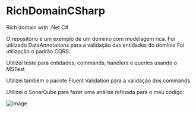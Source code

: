 # RichDomainCSharp
Rich domain with .Net C#


O repositório é um exemplo de um domínio com modelagem rica. Foi utilizado DataAnnotations para a validação das entidades do domínio
Foi utilização o padrão CQRS.

Utilizei teste para entidades, commands, handlers e queries usando o MSTest


Utilizei também o pacote Fluent Validation para a validação dos commands

Utilizei o SonarQube para fazer uma análise refinada para o meu código:

![image](https://user-images.githubusercontent.com/57327840/180433106-43e4a257-1f71-4ff8-b954-fe24376f5cae.png)


